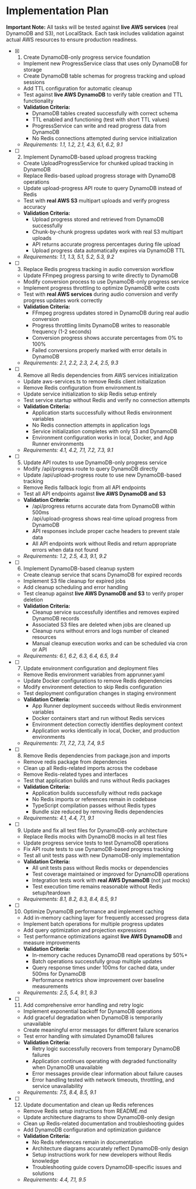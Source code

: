 # Implementation Plan

**Important Note:** All tasks will be tested against **live AWS services** (real DynamoDB and S3), not LocalStack. Each task includes validation against actual AWS resources to ensure production readiness.

- [x] 1. Create DynamoDB-only progress service foundation
  - Implement new ProgressService class that uses only DynamoDB for storage
  - Create DynamoDB table schemas for progress tracking and upload sessions
  - Add TTL configuration for automatic cleanup
  - Test against **live AWS DynamoDB** to verify table creation and TTL functionality
  - **Validation Criteria:**
    - DynamoDB tables created successfully with correct schema
    - TTL enabled and functioning (test with short TTL values)
    - ProgressService can write and read progress data from DynamoDB
    - No Redis connections attempted during service initialization
  - _Requirements: 1.1, 1.2, 2.1, 4.3, 6.1, 6.2, 9.1_

- [ ] 2. Implement DynamoDB-based upload progress tracking
  - Create UploadProgressService for chunked upload tracking in DynamoDB
  - Replace Redis-based upload progress storage with DynamoDB operations
  - Update upload-progress API route to query DynamoDB instead of Redis
  - Test with **real AWS S3** multipart uploads and verify progress accuracy
  - **Validation Criteria:**
    - Upload progress stored and retrieved from DynamoDB successfully
    - Chunk-by-chunk progress updates work with real S3 multipart uploads
    - API returns accurate progress percentages during file upload
    - Upload progress data automatically expires via DynamoDB TTL
  - _Requirements: 1.1, 1.3, 5.1, 5.2, 5.3, 9.2_

- [ ] 3. Replace Redis progress tracking in audio conversion workflow
  - Update FFmpeg progress parsing to write directly to DynamoDB
  - Modify conversion process to use DynamoDB-only progress service
  - Implement progress throttling to optimize DynamoDB write costs
  - Test with **real AWS services** during audio conversion and verify progress updates work correctly
  - **Validation Criteria:**
    - FFmpeg progress updates stored in DynamoDB during real audio conversion
    - Progress throttling limits DynamoDB writes to reasonable frequency (1-2 seconds)
    - Conversion progress shows accurate percentages from 0% to 100%
    - Failed conversions properly marked with error details in DynamoDB
  - _Requirements: 2.1, 2.2, 2.3, 2.4, 2.5, 9.3_

- [ ] 4. Remove all Redis dependencies from AWS services initialization
  - Update aws-services.ts to remove Redis client initialization
  - Remove Redis configuration from environment.ts
  - Update service initialization to skip Redis setup entirely
  - Test service startup without Redis and verify no connection attempts
  - **Validation Criteria:**
    - Application starts successfully without Redis environment variables
    - No Redis connection attempts in application logs
    - Service initialization completes with only S3 and DynamoDB
    - Environment configuration works in local, Docker, and App Runner environments
  - _Requirements: 4.1, 4.2, 7.1, 7.2, 7.3, 9.1_

- [ ] 5. Update API routes to use DynamoDB-only progress service
  - Modify /api/progress route to query DynamoDB directly
  - Update /api/upload-progress route to use new DynamoDB-based tracking
  - Remove Redis fallback logic from all API endpoints
  - Test all API endpoints against **live AWS DynamoDB and S3**
  - **Validation Criteria:**
    - /api/progress returns accurate data from DynamoDB within 500ms
    - /api/upload-progress shows real-time upload progress from DynamoDB
    - API responses include proper cache headers to prevent stale data
    - All API endpoints work without Redis and return appropriate errors when data not found
  - _Requirements: 1.2, 2.5, 4.3, 9.1, 9.2_

- [ ] 6. Implement DynamoDB-based cleanup system
  - Create cleanup service that scans DynamoDB for expired records
  - Implement S3 file cleanup for expired jobs
  - Add cleanup scheduling and error handling
  - Test cleanup against **live AWS DynamoDB and S3** to verify proper deletion
  - **Validation Criteria:**
    - Cleanup service successfully identifies and removes expired DynamoDB records
    - Associated S3 files are deleted when jobs are cleaned up
    - Cleanup runs without errors and logs number of cleaned resources
    - Manual cleanup execution works and can be scheduled via cron or API
  - _Requirements: 6.1, 6.2, 6.3, 6.4, 6.5, 9.4_

- [ ] 7. Update environment configuration and deployment files
  - Remove Redis environment variables from apprunner.yaml
  - Update Docker configurations to remove Redis dependencies
  - Modify environment detection to skip Redis configuration
  - Test deployment configuration changes in staging environment
  - **Validation Criteria:**
    - App Runner deployment succeeds without Redis environment variables
    - Docker containers start and run without Redis services
    - Environment detection correctly identifies deployment context
    - Application works identically in local, Docker, and production environments
  - _Requirements: 7.1, 7.2, 7.3, 7.4, 9.5_

- [ ] 8. Remove Redis dependencies from package.json and imports
  - Remove redis package from dependencies
  - Clean up all Redis-related imports across the codebase
  - Remove Redis-related types and interfaces
  - Test that application builds and runs without Redis packages
  - **Validation Criteria:**
    - Application builds successfully without redis package
    - No Redis imports or references remain in codebase
    - TypeScript compilation passes without Redis types
    - Bundle size reduced by removing Redis dependencies
  - _Requirements: 4.1, 4.4, 7.1, 9.1_

- [ ] 9. Update and fix all test files for DynamoDB-only architecture
  - Replace Redis mocks with DynamoDB mocks in all test files
  - Update progress service tests to test DynamoDB operations
  - Fix API route tests to use DynamoDB-based progress tracking
  - Test all unit tests pass with new DynamoDB-only implementation
  - **Validation Criteria:**
    - All unit tests pass without Redis mocks or dependencies
    - Test coverage maintained or improved for DynamoDB operations
    - Integration tests work with **real AWS DynamoDB** (not just mocks)
    - Test execution time remains reasonable without Redis setup/teardown
  - _Requirements: 8.1, 8.2, 8.3, 8.4, 8.5, 9.1_

- [ ] 10. Optimize DynamoDB performance and implement caching
  - Add in-memory caching layer for frequently accessed progress data
  - Implement batch operations for multiple progress updates
  - Add query optimization and projection expressions
  - Test performance optimizations against **live AWS DynamoDB** and measure improvements
  - **Validation Criteria:**
    - In-memory cache reduces DynamoDB read operations by 50%+
    - Batch operations successfully group multiple updates
    - Query response times under 100ms for cached data, under 500ms for DynamoDB
    - Performance metrics show improvement over baseline measurements
  - _Requirements: 2.5, 5.4, 9.1, 9.3_

- [ ] 11. Add comprehensive error handling and retry logic
  - Implement exponential backoff for DynamoDB operations
  - Add graceful degradation when DynamoDB is temporarily unavailable
  - Create meaningful error messages for different failure scenarios
  - Test error handling with simulated DynamoDB failures
  - **Validation Criteria:**
    - Retry logic successfully recovers from temporary DynamoDB failures
    - Application continues operating with degraded functionality when DynamoDB unavailable
    - Error messages provide clear information about failure causes
    - Error handling tested with network timeouts, throttling, and service unavailability
  - _Requirements: 7.5, 8.4, 8.5, 9.1_

- [ ] 12. Update documentation and clean up Redis references
  - Remove Redis setup instructions from README.md
  - Update architecture diagrams to show DynamoDB-only design
  - Clean up Redis-related documentation and troubleshooting guides
  - Add DynamoDB configuration and optimization guidance
  - **Validation Criteria:**
    - No Redis references remain in documentation
    - Architecture diagrams accurately reflect DynamoDB-only design
    - Setup instructions work for new developers without Redis knowledge
    - Troubleshooting guide covers DynamoDB-specific issues and solutions
  - _Requirements: 4.4, 7.1, 9.5_